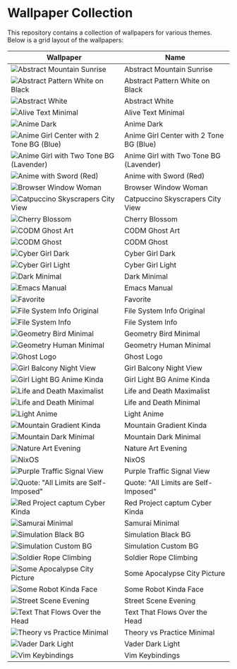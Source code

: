 # Wallpaper Collection

This repository contains a collection of wallpapers for various themes. Below is a grid layout of the wallpapers:

| Wallpaper | Name |
| --- | --- |
| ![Abstract Mountain Sunrise](abstract_moutain_sunrise.jpg) | Abstract Mountain Sunrise |
| ![Abstract Pattern White on Black](abstract_pattern_white_on_black.png) | Abstract Pattern White on Black |
| ![Abstract White](abstract_white.png) | Abstract White |
| ![Alive Text Minimal](alive_text_minimal.png) | Alive Text Minimal |
| ![Anime Dark](anime_dark.png) | Anime Dark |
| ![Anime Girl Center with 2 Tone BG (Blue)](anime_girl_center_with_2_tone_bg_blue.png) | Anime Girl Center with 2 Tone BG (Blue) |
| ![Anime Girl with Two Tone BG (Lavender)](anime_girl_with_two_tone_bg_lavander.png) | Anime Girl with Two Tone BG (Lavender) |
| ![Anime with Sword (Red)](anime_with_sword_red.png) | Anime with Sword (Red) |
| ![Browser Window Woman](browser_window_woman.png) | Browser Window Woman |
| ![Catpuccino Skyscrapers City View](catpuccin_skeyscrapers_city_view.png) | Catpuccino Skyscrapers City View |
| ![Cherry Blossom](cherryblossom.jpg) | Cherry Blossom |
| ![CODM Ghost Art](codm_ghost_art.png) | CODM Ghost Art |
| ![CODM Ghost](codm_ghost.png) | CODM Ghost |
| ![Cyber Girl Dark](cyber-girl-dark.png) | Cyber Girl Dark |
| ![Cyber Girl Light](cyber-girl-light.png) | Cyber Girl Light |
| ![Dark Minimal](dark_minimal.png) | Dark Minimal |
| ![Emacs Manual](emacs_manual.png) | Emacs Manual |
| ![Favorite](fav.png) | Favorite |
| ![File System Info Original](fs_info_original.png) | File System Info Original |
| ![File System Info](fs_info.png) | File System Info |
| ![Geometry Bird Minimal](geometry_bird_minimal.png) | Geometry Bird Minimal |
| ![Geometry Human Minimal](geometry_human_minimal.png) | Geometry Human Minimal |
| ![Ghost Logo](ghostLogo.png) | Ghost Logo |
| ![Girl Balcony Night View](girl_balcony_night_view.png) | Girl Balcony Night View |
| ![Girl Light BG Anime Kinda](girl_light_bg_anime_kidna.png) | Girl Light BG Anime Kinda |
| ![Life and Death Maximalist](life_and_death_maximalist.png) | Life and Death Maximalist |
| ![Life and Death Minimal](life_death_Minimaml.png) | Life and Death Minimal |
| ![Light Anime](light_anime.png) | Light Anime |
| ![Mountain Gradient Kinda](moutian_gradient_kinda.png) | Mountain Gradient Kinda |
| ![Mountain Dark Minimal](moutniai_dark_minimal.jpg) | Mountain Dark Minimal |
| ![Nature Art Evening](nature_art_evening.png) | Nature Art Evening |
| ![NixOS](nixos.png) | NixOS |
| ![Purple Traffic Signal View](purple_traffic_signal_view.jpg) | Purple Traffic Signal View |
| ![Quote: "All Limits are Self-Imposed"](quote_all_limits_are_self_imposed.png) | Quote: "All Limits are Self-Imposed" |
| ![Red Project captum Cyber Kinda](red_project_captum_cyber_kidna.png) | Red Project captum Cyber Kinda |
| ![Samurai Minimal](samurai_minimal.jpg) | Samurai Minimal |
| ![Simulation Black BG](simulation_black_bg.png) | Simulation Black BG |
| ![Simulation Custom BG](simulation_custom_bg.png) | Simulation Custom BG |
| ![Soldier Rope Climbing](soldier_rope_climbing.png) | Soldier Rope Climbing |
| ![Some Apocalypse City Picture](some_apocolype_city_picture.png) | Some Apocalypse City Picture |
| ![Some Robot Kinda Face](some_robot_kinda_face.png) | Some Robot Kinda Face |
| ![Street Scene Evening](stree_scence_evening.png) | Street Scene Evening |
| ![Text That Flows Over the Head](text_that_flow_over_the_head.png) | Text That Flows Over the Head |
| ![Theory vs Practice Minimal](theory_vs_practice_minimal.png) | Theory vs Practice Minimal |
| ![Vader Dark Light](vader_dark_light.jpg) | Vader Dark Light |
| ![Vim Keybindings](vim_keybindings.png) | Vim Keybindings |


